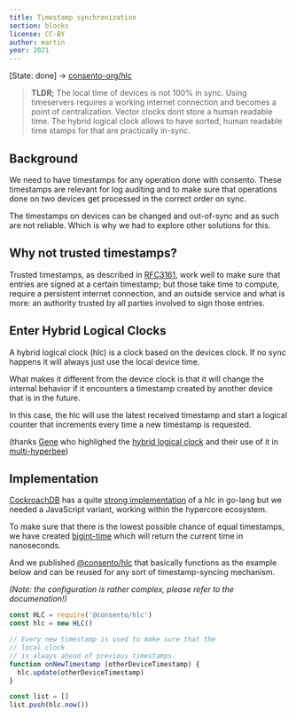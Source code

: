 ```yaml
---
title: Timestamp synchronization
section: blocks
license: CC-BY
author: martin
year: 2021
---
```


[State: done] → [consento-org/hlc](https://github.com/consento-org/hlc)

> **TLDR;** The local time of devices is not 100% in sync. Using timeservers requires a working internet connection and becomes a point of centralization. Vector clocks dont store a human readable time. The hybrid logical clock allows to have sorted, human readable time stamps for that are practically in-sync.

## Background

We need to have timestamps for any operation done with consento. These timestamps are relevant for log auditing and to make sure that operations done on two devices get processed in the correct order on sync.

The timestamps on devices can be changed and out-of-sync and as such are not reliable. Which is why we had to explore other solutions for this.

## Why not trusted timestamps?

Trusted timestamps, as described in [RFC3161](https://www.ietf.org/rfc/rfc3161.txt), work well to make sure that entries are signed at a certain timestamp; but those take time to compute, require a persistent internet connection, and an outside service and what is more: an authority trusted by all parties involved to sign those entries.

## Enter Hybrid Logical Clocks

A hybrid logical clock (hlc) is a clock based on the devices clock. If no sync happens it will always just use the local device time.

What makes it different from the device clock is that it will change the internal behavior if it encounters a timestamp created by another device that is in the future.

In this case, the hlc will use the latest received timestamp and start a logical counter that increments every time a new timestamp is requested.

(thanks [Gene](https://github.com/urbien) who highlighed the [hybrid logical clock](http://muratbuffalo.blogspot.com/2014/07/hybrid-logical-clocks.html) and their use of it in [multi-hyperbee](https://github.com/tradle/multi-hyperbee))

## Implementation

[CockroachDB](https://www.cockroachlabs.com/) has a quite [strong implementation](https://github.com/cockroachdb/cockroach/blob/663fcf17cb8789a2c46a719e0107a15400eee918/pkg/util/hlc/hlc.go) of a hlc in go-lang but we needed a JavaScript variant, working within the hypercore ecosystem.

To make sure that there is the lowest possible chance of equal timestamps, we have created [bigint-time](https://github.com/consento-org/bigint-time) which will return the current time in nanoseconds.

And we published [@consento/hlc](https://github.com/consento-org/hlc) that basically functions as the example below and can be reused for any sort of timestamp-syncing mechanism.

_(Note: the configuration is rather complex, please refer to the documenation!)_

```javascript
const HLC = require('@consento/hlc')
const hlc = new HLC()

// Every new timestamp is used to make sure that the
// local clock
// is always ahead of previous timestamps.
function onNewTimestamp (otherDeviceTimestamp) {
  hlc.update(otherDeviceTimestamp)
}

const list = []
list.push(hlc.now())
```
